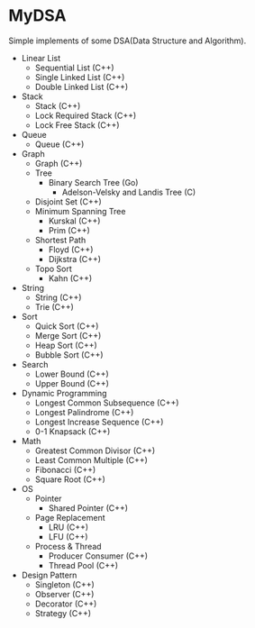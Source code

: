 # MyDSA
Simple implements of some DSA(Data Structure and Algorithm).

* Linear List
  * Sequential List (C++)
  * Single Linked List (C++)
  * Double Linked List (C++)
* Stack
  * Stack (C++)
  * Lock Required Stack (C++)
  * Lock Free Stack (C++)
* Queue
  * Queue (C++)
* Graph
  * Graph (C++)
  * Tree
    * Binary Search Tree (Go)
      * Adelson-Velsky and Landis Tree (C)
  * Disjoint Set (C++)
  * Minimum Spanning Tree
    * Kurskal (C++)
    * Prim (C++)
  * Shortest Path
    * Floyd (C++)
    * Dijkstra (C++)
  * Topo Sort
    * Kahn (C++)
* String
  * String (C++)
  * Trie (C++)
* Sort
  * Quick Sort (C++)
  * Merge Sort (C++)
  * Heap Sort (C++)
  * Bubble Sort (C++)
* Search
  * Lower Bound (C++)
  * Upper Bound (C++)
* Dynamic Programming
  * Longest Common Subsequence (C++)
  * Longest Palindrome (C++)
  * Longest Increase Sequence (C++)
  * 0-1 Knapsack (C++)
* Math
  * Greatest Common Divisor (C++)
  * Least Common Multiple (C++)
  * Fibonacci (C++)
  * Square Root (C++)
* OS
  * Pointer
    * Shared Pointer (C++)
  * Page Replacement
    * LRU (C++)
    * LFU (C++)
  * Process & Thread
    * Producer Consumer (C++)
    * Thread Pool (C++)
* Design Pattern
  * Singleton (C++)
  * Observer (C++)
  * Decorator (C++)
  * Strategy (C++)
